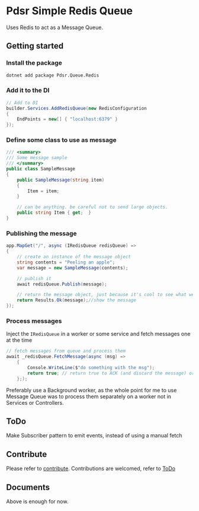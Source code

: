 # Pdsr Simple Redis Queue

Uses Redis to act as a Message Queue.

## Getting started

### Install the package

```bash
dotnet add package Pdsr.Queue.Redis
```

### Add it to the DI

```csharp
// Add to DI
builder.Services.AddRedisQueue(new RedisConfiguration
{
    EndPoints = new[] { "localhost:6379" }
});
```

### Define some class to use as message

```csharp
/// <summary>
/// Some message sample
/// </summary>
public class SampleMessage
{
    public SampleMessage(string item)
    {
        Item = item;
    }

    // can be anything. be careful not to send large objects.
    public string Item { get;  }
}
```

### Publishing the message

```csharp
app.MapGet("/", async (IRedisQueue redisQueue) =>
{
    // create an instance of the message object
    string contents = "Peeling an apple";
    var message = new SampleMessage(contents);

    // publish it
    await redisQueue.Publish(message);

    // return the message object, just because it's cool to see what we sent to the queue
    return Results.Ok(message);//show the message
});
```

### Process messages

Inject the `IRedisQueue` in a worker or some service and fetch messages one at the time

```csharp
// fetch messages from queue and process them
await _redisQueue.FetchMessage(async (msg) =>
    {
        Console.WriteLine($"do something with the msg");
        return true; // return true to ACK (and discard the message) or return false and do a NACK requeue.
    };);
```

Preferably use a Background worker, as the whole point for me to use Message Queue was to process them separately on a worker not in Services or Controllers.

## ToDo

Make Subscriber pattern to emit events, instead of using a manual fetch

## Contribute

Please refer to [contribute](CONTRIBUTING.md).
Contributions are welcomed, refer to [ToDo](#todo)

## Documents

Above is enough for now.
